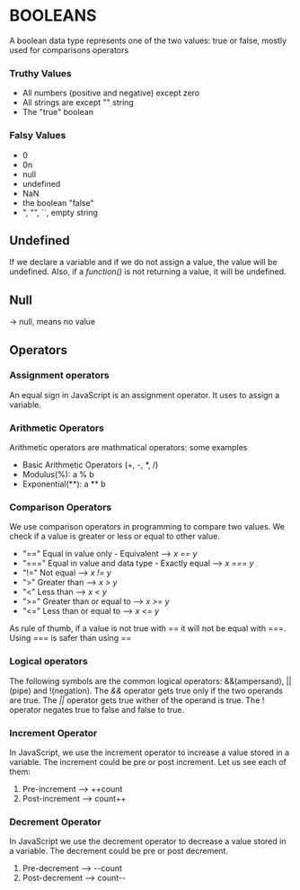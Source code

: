 # BOOLEANS

A boolean data type represents one of the two values: true or false, mostly used for comparisons operators

### Truthy Values
- All numbers (positive and negative) except zero
- All strings are except "" string
- The "true" boolean

### Falsy Values
- 0
- 0n
- null
- undefined
- NaN
- the boolean "false"
- ", "", ``, empty string

## Undefined
If we declare a variable and if we do not assign a value, the value will be undefined. Also, if a *function()* is not returning a value, it will be undefined.

## Null
-> null, means no value

## Operators

### Assignment operators
An equal sign in JavaScript is an assignment operator. It uses to assign a variable.

### Arithmetic Operators
Arithmetic operators are mathmatical operators: some examples
- Basic Arithmetic Operators (+, -, *, /)
- Modulus(%): a % b
- Exponential(**): a ** b

### Comparison Operators
We use comparison operators in programming to compare two values. We check if a value is greater or less or equal to other value.
- "==" Equal in value only - Equivalent --> *x == y*
- "===" Equal in value and data type - Exactly equal --> *x === y*
- "!=" Not equal  --> *x != y*
- ">" Greater than --> *x > y*
- "<" Less than   --> *x < y*
- ">=" Greater than or equal to --> *x >= y*
- "<=" Less than or equal to --> *x <= y*

As rule of thumb, if a value is not true with == it will not be equal with ===. Using === is safer than using ==

### Logical operators
The following symbols are the common logical operators: &&(ampersand), ||(pipe) and !(negation). The *&&* operator gets true only if the two operands are true. The *||* operator gets true wither of the operand is true. The ! operator negates true to false and false to true.

### Increment Operator
In JavaScript, we use the increment operator to increase a value stored in a variable. The increment could be pre or post increment. Let us see each of them:
1. Pre-increment --> ++count
2. Post-increment --> count++

### Decrement Operator
In JavaScript we use the decrement operator to decrease a value stored in a variable. The decrement could be pre or post decrement.
1. Pre-decrement --> --count
2. Post-decrement --> count--